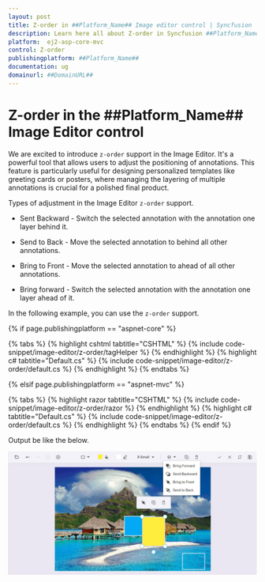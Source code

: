 ```yaml
---
layout: post
title: Z-order in ##Platform_Name## Image editor control | Syncfusion
description: Learn here all about Z-order in Syncfusion ##Platform_Name## Image editor control of Syncfusion Essential JS 2 and more.
platform:  ej2-asp-core-mvc
control: Z-order 
publishingplatform: ##Platform_Name##
documentation: ug
domainurl: ##DomainURL##
---
```


# Z-order in the ##Platform_Name## Image Editor control

We are excited to introduce `z-order` support in the Image Editor. It's a powerful tool that allows users to adjust the positioning of annotations. This feature is particularly useful for designing personalized templates like greeting cards or posters, where managing the layering of multiple annotations is crucial for a polished final product.

Types of adjustment in the Image Editor `z-order` support.

* Sent Backward - Switch the selected annotation with the annotation one layer behind it.

* Send to Back - Move the selected annotation to behind all other annotations.

* Bring to Front - Move the selected annotation to ahead of all other annotations.

* Bring forward - Switch the selected annotation with the annotation one layer ahead of it.

In the following example, you can use the `z-order` support.

{% if page.publishingplatform == "aspnet-core" %}

{% tabs %}
{% highlight cshtml tabtitle="CSHTML" %}
{% include code-snippet/image-editor/z-order/tagHelper %}
{% endhighlight %}
{% highlight c# tabtitle="Default.cs" %}
{% include code-snippet/image-editor/z-order/default.cs %}
{% endhighlight %}
{% endtabs %}

{% elsif page.publishingplatform == "aspnet-mvc" %}

{% tabs %}
{% highlight razor tabtitle="CSHTML" %}
{% include code-snippet/image-editor/z-order/razor %}
{% endhighlight %}
{% highlight c# tabtitle="Default.cs" %}
{% include code-snippet/image-editor/z-order/default.cs %}
{% endhighlight %}
{% endtabs %}
{% endif %}

Output be like the below.

![ImageEditor Sample](images/z-order.png)

